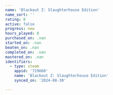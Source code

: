```yaml
---
name: 'Blackout Z: Slaughterhouse Edition'
name_sort: ''
rating: 0
active: false
progress: new
hours_played: 0
purchased_on: .nan
started_on: .nan
beaten_on: .nan
completed_on: .nan
mastered_on: .nan
identifiers:
  - type: steam
    appid: '729660'
    name: 'Blackout Z: Slaughterhouse Edition'
    synced_on: '2024-08-30'

---
```

